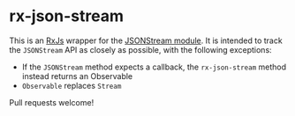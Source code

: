 # rx-json-stream

This is an [RxJs](https://github.com/Reactive-Extensions/RxJS) wrapper for the [JSONStream module](https://github.com/dominictarr/JSONStream). It is intended to track the `JSONStream` API as closely as possible, with the following exceptions:

* If the `JSONStream` method expects a callback, the `rx-json-stream` method instead returns an Observable
* `Observable` replaces `Stream`

Pull requests welcome!
